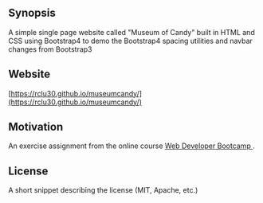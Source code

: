 ## Synopsis

A simple single page website called "Museum of Candy" built in HTML and CSS using Bootstrap4 to demo the Bootstrap4 spacing utilities and navbar changes from Bootstrap3

## Website

[https://rclu30.github.io/museumcandy/](https://rclu30.github.io/museumcandy/)

## Motivation

An exercise assignment from the online course [Web Developer Bootcamp
](https://www.udemy.com/the-web-developer-bootcamp/) .

## License

A short snippet describing the license (MIT, Apache, etc.)